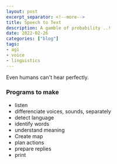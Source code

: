 ```yaml
---
layout: post
excerpt_separator: <!--more-->
title: Speech to Text
description: A gamble of probability ..!
date: 2022-02-26
categories: ["blog"]
tags:
- agi
- voice
- linguistics
---
```


Even humans can't hear perfectly.


### Programs to make

- listen
- differenciate voices, sounds, separately
- detect language
- identify words
- understand meaning
- Create map
- plan actions
- prepare replies
- print